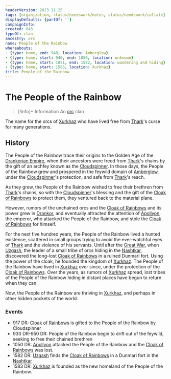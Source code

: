 ```yaml
---
headerVersion: 2023.11.25
tags: [organization, status/needswork/notes, status/needswork/collate]
displayDefaults: {partOf: ''}
campaignInfo:
created: 843
typeOf: clan
ancestry: orc
name: People of the Rainbow
whereabouts:
- {type: home, end: 940, location: Amberglow}
- {type: home, start: 940, end: 1050, location: unknown}
- {type: home, start: 1051, end: 1582, location: wandering and hiding}
- {type: home, start: 1583, location: Xurkhaz}
title: People of the Rainbow
---
```

# The People of the Rainbow
>[!info]+ Information
> An [orc](<../../species/children-of-the-embodied-gods/orcs/orcs.md>) clan
> 
>> 

The name for the orcs of [Xurkhaz](<../../gazetteer/istaros-watershed/xurkhaz/xurkhaz.md>) who have lived free from [Thark](<../../cosmology/gods/embodied-gods/thark.md>)'s curse for many generations.
## History

The People of the Rainbow trace their origins to the Golden Age of the [Drankorian Empire](<../../history/drankorian-era/drankorian-empire.md>), when their ancestors were freed from [Thark](<../../cosmology/gods/embodied-gods/thark.md>)'s chains by the gift of an archfey known as the [Cloudspinner](<../../people/extraplanar-powers/cloudspinner.md>). In those days, the People of the Rainbow grew and prospered in the feywild domain of [Amberglow](<../../cosmology/multiverse/echo-realms/feywild/amberglow.md>), under the [Cloudspinner](<../../people/extraplanar-powers/cloudspinner.md>)'s protection, and safe from [Thark](<../../cosmology/gods/embodied-gods/thark.md>)'s reach. 

As they grew, the People of the Rainbow wished to free their brethren from [Thark](<../../cosmology/gods/embodied-gods/thark.md>)'s chains, so with the [Cloudspinner](<../../people/extraplanar-powers/cloudspinner.md>)'s blessing and the gift of the [Cloak of Rainbows](<../../things/artifacts-of-power/cloak-of-rainbows.md>) to protect them, they ventured back to the material plane. 

However, rumors of the unchained orcs and the [Cloak of Rainbows](<../../things/artifacts-of-power/cloak-of-rainbows.md>) and its power grew in [Drankor](<../../history/drankorian-era/drankorian-empire.md>), and eventually attracted the attention of [Apollyon](<../../people/historical-figures/drankorian-emperors/apollyon.md>), the emperor, who attacked the People of the Rainbow, and stole the [Cloak of Rainbows](<../../things/artifacts-of-power/cloak-of-rainbows.md>) for himself. 

For the next five hundred years, the People of the Rainbow lived a hunted existence, scattered in small groups trying to avoid the ever-watchful eyes of [Thark](<../../cosmology/gods/embodied-gods/thark.md>) and the violence of his servants. Until after the [Great War](<../../events/1500s/great-war.md>), when [Uzgash](<../../people/orcs/uzgash.md>), the leader of a small tribe of orcs hiding in the [Nashtkar](<../../gazetteer/greater-dunmar/dunmari-basin/nashtkar.md>), discovered the long-lost [Cloak of Rainbows](<../../things/artifacts-of-power/cloak-of-rainbows.md>) in a ruined Dunmari fort. Using the power of the cloak, he founded the kingdom of [Xurkhaz](<../../gazetteer/istaros-watershed/xurkhaz/xurkhaz.md>). The People of the Rainbow have lived in [Xurkhaz](<../../gazetteer/istaros-watershed/xurkhaz/xurkhaz.md>) ever since, under the protection of the [Cloak of Rainbows](<../../things/artifacts-of-power/cloak-of-rainbows.md>). Over the years, as rumors of [Xurkhaz](<../../gazetteer/istaros-watershed/xurkhaz/xurkhaz.md>) spread, lost tribes of the People of the Rainbow hiding in distant places have begun to return when they can. 

Now, the People of the Rainbow are thriving in [Xurkhaz](<../../gazetteer/istaros-watershed/xurkhaz/xurkhaz.md>), and perhaps in other hidden pockets of the world. 
### Events
- 917 DR: [Cloak of Rainbows](<../../things/artifacts-of-power/cloak-of-rainbows.md>) is gifted to the People of the Rainbow by Cloudspinner
- 930 DR-950 DR: People of the Rainbow begin to drift out of the feywild, seeking to free their chained brethren
- 1050 DR: [Apollyon](<../../people/historical-figures/drankorian-emperors/apollyon.md>) attacked the People of the Rainbow and the [Cloak of Rainbows](<../../things/artifacts-of-power/cloak-of-rainbows.md>) was lost.
- 1582 DR: [Uzgash](<../../people/orcs/uzgash.md>) finds the [Cloak of Rainbows](<../../things/artifacts-of-power/cloak-of-rainbows.md>) in a Dunmari fort in the [Nashtkar](<../../gazetteer/greater-dunmar/dunmari-basin/nashtkar.md>)
- 1583 DR: [Xurkhaz](<../../gazetteer/istaros-watershed/xurkhaz/xurkhaz.md>) is founded as the new homeland of the People of the Rainbow. 



